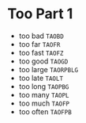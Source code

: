 # Too Part 1

* too bad `TAOBD`
* too far `TAOFR`
* too fast `TAOFZ`
* too good `TAOGD`
* too large `TAORPBLG`
* too late `TAOLT`
* too long `TAOPBG`
* too many `TAOPL`
* too much `TAOFP`
* too often `TAOFPB`
